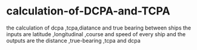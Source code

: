 # calculation-of-DCPA-and-TCPA
the calculation of dcpa ,tcpa,diatance and true bearing between ships 
the inputs are latitude ,longitudinal ,course and speed of every ship and the outputs are the distance ,true-bearing ,tcpa and dcpa 
